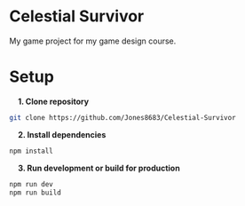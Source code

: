 # Celestial Survivor
My game project for my game design course.

# Setup

&nbsp;&nbsp;&nbsp; **1. Clone repository**
```bash
git clone https://github.com/Jones8683/Celestial-Survivor
```

&nbsp;&nbsp;&nbsp; **2. Install dependencies**
```bash
npm install
```

&nbsp;&nbsp;&nbsp; **3. Run development or build for production**
```bash
npm run dev
npm run build
```
